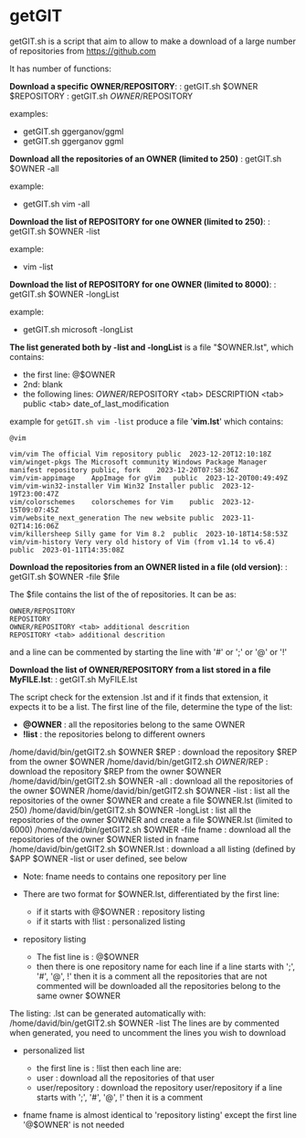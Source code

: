 # getGIT

getGIT.sh is a  script that aim to allow to make a download of a large number of repositories from https://github.com

It has number of functions:

**Download a specific OWNER/REPOSITORY**:
: getGIT.sh $OWNER $REPOSITORY
: getGIT.sh $OWNER/$REPOSITORY

examples:
  - getGIT.sh ggerganov/ggml
  - getGIT.sh ggerganov ggml

**Download all the repositories of an OWNER (limited to 250)**
: getGIT.sh $OWNER -all

example:
  - getGIT.sh vim -all

**Download the list of REPOSITORY for one OWNER (limited to 250)**:
: getGIT.sh $OWNER -list

example: 
  - vim -list

**Download the list of REPOSITORY for one OWNER (limited to 8000)**:
: getGIT.sh $OWNER -longList

example:
  - getGIT.sh microsoft -longList

**The list generated both by -list and -longList** is a file "$OWNER.lst", which contains:
  - the first line: @$OWNER
  - 2nd: blank
  - the following lines: $OWNER/$REPOSITORY \<tab\> DESCRIPTION \<tab\> public \<tab\> date_of_last_modification

example for `getGIT.sh vim -list` produce a file '**vim.lst**' which contains:
```
@vim

vim/vim	The official Vim repository	public	2023-12-20T12:10:18Z
vim/winget-pkgs	The Microsoft community Windows Package Manager manifest repository	public, fork	2023-12-20T07:58:36Z
vim/vim-appimage	AppImage for gVim	public	2023-12-20T00:49:49Z
vim/vim-win32-installer	Vim Win32 Installer	public	2023-12-19T23:00:47Z
vim/colorschemes	colorschemes for Vim	public	2023-12-15T09:07:45Z
vim/website_next_generation	The new website	public	2023-11-02T14:16:06Z
vim/killersheep	Silly game for Vim 8.2	public	2023-10-18T14:58:53Z
vim/vim-history	Very very old history of Vim (from v1.14 to v6.4)	public	2023-01-11T14:35:08Z
```

**Download the repositories from an OWNER listed in a file (old version)**:
: getGIT.sh $OWNER -file $file

The $file contains the list of the of repositories. It can be as:
```
OWNER/REPOSITORY
REPOSITORY
OWNER/REPOSITORY <tab> additional descrition
REPOSITORY <tab> additional descrition
```

and a line can be commented by starting the line with '#' or ';' or '@' or '!'

**Download the list of OWNER/REPOSITORY from a list stored in a file MyFILE.lst**:
: getGIT.sh MyFILE.lst

The script check for the extension .lst and if it finds that extension, it expects it to be a list.
The first line of the file, determine the type of the list:
  - **@OWNER** : all the repositories belong to the same OWNER
  - **!list** : the repositories belong to different owners





 
  /home/david/bin/getGIT2.sh $OWNER $REP        : download the repository $REP from the owner $OWNER
  /home/david/bin/getGIT2.sh $OWNER/$REP        : download the repository $REP from the owner $OWNER
  /home/david/bin/getGIT2.sh $OWNER -all         : download all the repositories of the owner $OWNER
  /home/david/bin/getGIT2.sh $OWNER -list        : list all the repositories of the owner $OWNER and create a file $OWNER.lst (limited to 250)
  /home/david/bin/getGIT2.sh $OWNER -longList    : list all the repositories of the owner $OWNER and create a file $OWNER.lst (limited to 6000)
  /home/david/bin/getGIT2.sh $OWNER -file fname  : download all the repositories of the owner $OWNER listed in fname
  /home/david/bin/getGIT2.sh $OWNER.lst          : download a all listing (defined by  $APP $OWNER -list  or user defined, see below

* Note: fname needs to contains one repository per line
* There are two format for $OWNER.lst, differentiated by the first line:
	 - if it starts with @$OWNER : repository listing
	 - if it starts with !list : personalized listing

* repository listing
	 - The fist line is : @$OWNER
	 - then there is one repository name for each line
if a line starts with ';', '#', '@', !' then it is a comment
all the repositories that are not commented will be downloaded
all the repositories belong to the same owner $OWNER

The listing: .lst can be generated automatically with:
	 /home/david/bin/getGIT2.sh $OWNER -list
The lines are by commented when generated, you need to uncomment the lines you wish to download

* personalized list
	 - the first line is : !list
then each line are:
	 - user : download all the repositories of that user
	 - user/repository : download the repository user/repository
if a line starts with ';', '#', '@', !' then it is a comment

* fname
fname is almost identical to 'repository listing' except the first line '@$OWNER' is not needed
